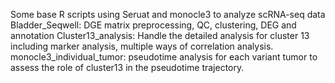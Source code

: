 Some base R scripts using Seruat and monocle3 to analyze scRNA-seq data
Bladder_Seqwell: DGE matrix preprocessing, QC, clustering, DEG and annotation
Cluster13_analysis: Handle the detailed analysis for cluster 13 including marker analysis, multiple ways of correlation analysis. 
monocle3_individual_tumor: pseudotime analysis for each variant tumor to assess the role of cluster13 in the pseudotime trajectory. 
